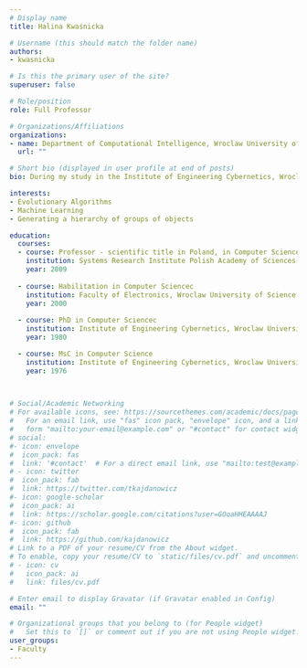 ```yaml
---
# Display name
title: Halina Kwaśnicka

# Username (this should match the folder name)
authors:
- kwasnicka

# Is this the primary user of the site?
superuser: false

# Role/position
role: Full Professor

# Organizations/Affiliations
organizations:
- name: Department of Computational Intelligence, Wroclaw University of Science and Technology
  url: ""

# Short bio (displayed in user profile at end of posts)
bio: During my study in the Institute of Engineering Cybernetics, Wroclaw University of Technology, together with my husband, under the supervision of Prof. Roman Galar, we have initiated project on evolutionary processes modelling. That project ended by defending the Master Thesis focused on application of so called preadaptive principle to model evolutionary processes. As an assistant professor in the Futures Research Center, I have been engaged in research on forecasting methods and evolutionary computation at the beginning of my scientific career. In 1998 I moved to the Institute of Informatics, where currently I am a full professor. Over time, my interest has widened to nature inspired methods, data mining, knowledge-based systems, and intelligent image analysis methods. Generating a hierarchy of groups of objects is the newest area of researches.

interests:
- Evolutionary Algorithms
- Machine Learning
- Generating a hierarchy of groups of objects

education:
  courses:
  - course: Professor - scientific title in Poland, in Computer Science (Artificial Intelligence)
    institution: Systems Research Institute Polish Academy of Sciences
    year: 2009
    
  - course: Habilitation in Computer Sciencec
    institution: Faculty of Electronics, Wroclaw University of Science and Technology
    year: 2000
    
  - course: PhD in Computer Sciencec
    institution: Institute of Engineering Cybernetics, Wroclaw University of Science and Technology
    year: 1980

  - course: MsC in Computer Science
    institution: Institute of Engineering Cybernetics, Wroclaw University of Science and Technology
    year: 1976
    


# Social/Academic Networking
# For available icons, see: https://sourcethemes.com/academic/docs/page-builder/#icons
#   For an email link, use "fas" icon pack, "envelope" icon, and a link in the
#   form "mailto:your-email@example.com" or "#contact" for contact widget.
# social:
#- icon: envelope
#  icon_pack: fas
#  link: '#contact'  # For a direct email link, use "mailto:test@example.org".
# - icon: twitter
#  icon_pack: fab
#  link: https://twitter.com/tkajdanowicz
#- icon: google-scholar
#  icon_pack: ai
#  link: https://scholar.google.com/citations?user=GOoaHHEAAAAJ
#- icon: github
#  icon_pack: fab
#  link: https://github.com/kajdanowicz
# Link to a PDF of your resume/CV from the About widget.
# To enable, copy your resume/CV to `static/files/cv.pdf` and uncomment the lines below.
# - icon: cv
#   icon_pack: ai
#   link: files/cv.pdf

# Enter email to display Gravatar (if Gravatar enabled in Config)
email: ""

# Organizational groups that you belong to (for People widget)
#   Set this to `[]` or comment out if you are not using People widget.
user_groups:
- Faculty
---
```



